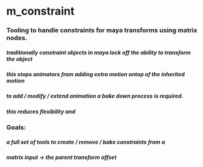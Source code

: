 # m_constraint


### Tooling to handle constraints for maya transforms using matrix nodes.

##### traditionally constraint objects in maya lock off the ability to transform the object
##### this stops animators from adding extra motion ontop of the inherited motion
##### to add / modify / extend animation a bake down process is required.
##### this reduces flexibility and 
####
####
### Goals:
##### a full set of tools to create / remove / bake constraints from a
##### matrix input -> the parent transform offset 
